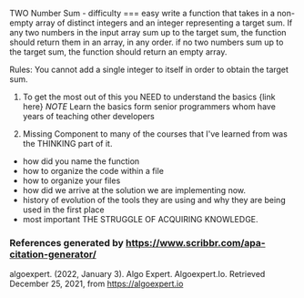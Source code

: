 TWO Number Sum - difficulty === easy
write a function that takes in a non-empty array of distinct integers and
an integer representing a target sum. If any two numbers in the input array
sum up to the target sum, the function should return them in an array, in any order.
if no two numbers sum up to the target sum, the function should return
an empty array.

Rules: You cannot add a single integer to itself in order to obtain the target sum.

1. To get the most out of this you NEED to understand the basics {link here}
*NOTE* Learn the basics form senior programmers whom have years of teaching other developers

2. Missing Component to many of the courses that I've learned from was the THINKING
part of it. 
 - how did you name the function
 - how to organize the code within a file
 - how to organize your files
 - how did we arrive at the solution we are implementing now.
 - history of evolution of the tools they are using and why they are being used in the first place
 - most important THE STRUGGLE OF ACQUIRING KNOWLEDGE.

### References generated by https://www.scribbr.com/apa-citation-generator/
algoexpert. (2022, January 3). Algo Expert. Algoexpert.Io. Retrieved December 25, 2021, from https://algoexpert.io
